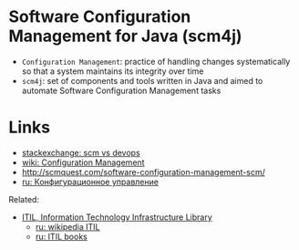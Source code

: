 # Software Configuration Management for Java (scm4j)

- `Configuration Management`: practice of handling changes systematically so that a system maintains its integrity over time
- `scm4j`: set of components and tools written in Java and aimed to automate Software Configuration Management tasks

# Links
- [stackexchange: scm vs devops](https://softwareengineering.stackexchange.com/questions/130850/difference-between-devops-and-software-configuration-management)
- [wiki: Configuration Management](https://en.wikipedia.org/wiki/Configuration_management)
- http://scmquest.com/software-configuration-management-scm/
- [ru: Конфигурационное управление](https://goo.gl/ReJrjH)

Related:
- [ITIL, Information Technology Infrastructure Library](https://en.wikipedia.org/wiki/ITIL)  
  - [ru: wikipedia ITIL](https://ru.wikipedia.org/wiki/ITIL)
  - [ru: ITIL books](http://www.wikiitil.ru/books.html)
  
  
  
